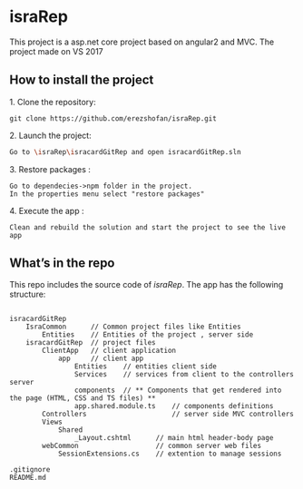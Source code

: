 # israRep

This project is a asp.net core project based on angular2 and MVC.
The project made on VS 2017

## How to install the project

1\. Clone the repository:

```
git clone https://github.com/erezshofan/israRep.git
```

2\. Launch the project:

```bash
Go to \israRep\isracardGitRep and open isracardGitRep.sln
```

3\. Restore packages :

```
Go to dependecies->npm folder in the project.
In the properties menu select "restore packages"
```

4\. Execute the app :

```
Clean and rebuild the solution and start the project to see the live app
```

## What’s in the repo

This repo includes the source code of _israRep_. The app has the following structure:

```

isracardGitRep
	IsraCommon		// Common project files like Entities	
		Entities 	// Entities of the project , server side
	isracardGitRep	// project files
		ClientApp	// client application
			app		// client app
				Entities	// entities client side
				Services	// services from client to the controllers server
				components  // ** Components that get rendered into the page (HTML, CSS and TS files) **
				app.shared.module.ts	// components definitions
		Controllers						// server side MVC controllers
		Views
			Shared
				_Layout.cshtml		// main html header-body page
		webCommon					// common server web files
			SessionExtensions.cs	// extention to manage sessions
			
.gitignore
README.md

```
